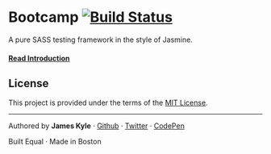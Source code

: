 Bootcamp [![Build Status](https://travis-ci.org/tctcl/bootcamp.png?branch=master)](https://travis-ci.org/tctcl/bootcamp)
========

A pure SASS testing framework in the style of Jasmine.

#### [Read Introduction](https://github.com/tctcl/bootcamp/wiki/introduction)

## License

This project is provided under the terms of the [MIT License](LICENSE.md).

---

Authored by **James Kyle** · [Github](https://github.com/thejameskyle) · [Twitter](https://twitter.com/thejameskyle) · [CodePen](https://codepen.com/thejameskyle)

Built Equal · Made in Boston

